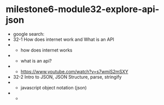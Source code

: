 # milestone6-module32-explore-api-json

- google search:
- 32-1 How does internet work and What is an API
- - how does internet works
- - what is an api?
- - https://www.youtube.com/watch?v=s7wmiS2mSXY
- 32-2 Intro to JSON, JSON Structure, parse, stringify
- - javascript object notation (json)
- -
